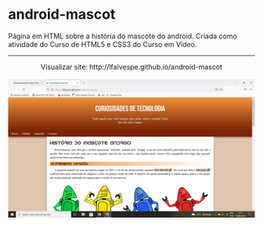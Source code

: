 <h1>android-mascot</h1>

Página em HTML sobre a história do mascote do android. Criada como atividade do Curso de HTML5 e CSS3 do Curso em Vídeo.

<hr>

<div align="center">
Visualizar site: http://lfalvespe.github.io/android-mascot
<br><br>
<img src="prints/print.PNG" width=600>
</div>
